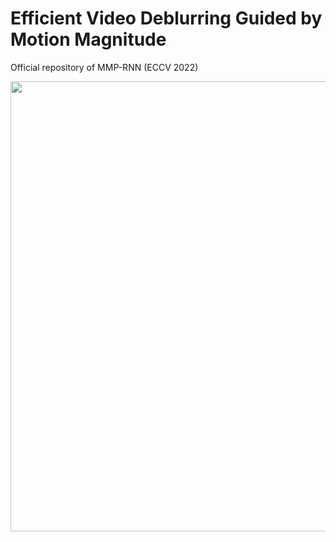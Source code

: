 # Efficient Video Deblurring Guided by Motion Magnitude
Official repository of MMP-RNN (ECCV 2022)

<img src="https://user-images.githubusercontent.com/11170161/178888962-ab961a6e-d94d-4d70-9699-5204a3ce3f95.png" width="720">
